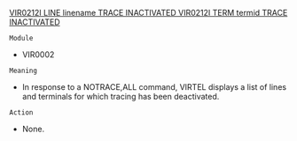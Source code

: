 [VIR0212I LINE linename TRACE INACTIVATED VIR0212I TERM termid TRACE INACTIVATED](https://virtel.readthedocs.io/en/latest/manuals/virtel/Virtel459MG/messages.html?highlight=VIR0212I#VIR0212I)

`Module`
- VIR0002

`Meaning`
- In response to a NOTRACE,ALL command, VIRTEL displays a list of lines and terminals for which tracing has been deactivated.

`Action`
- None.
